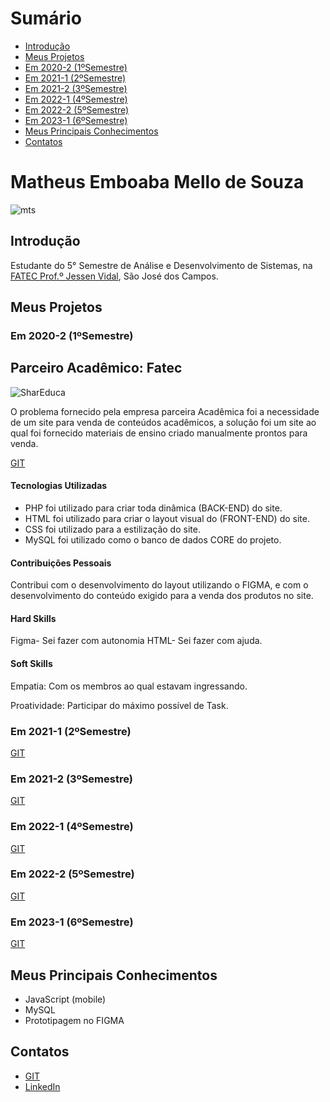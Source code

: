 # Sumário <br id="topo">

- [Introdução](#introducao)
- [Meus Projetos](#MeusProjetos)
- [Em 2020-2 (1ºSemestre)](#1Semestre)
- [Em 2021-1 (2ºSemestre)](#2Semestre)
- [Em 2021-2 (3ºSemestre)](#3Semestre)
- [Em 2022-1 (4ºSemestre)](#4Semestre)
- [Em 2022-2 (5ºSemestre)](#5Semestre)
- [Em 2023-1 (6ºSemestre)](#6Semestre)
- [Meus Principais Conhecimentos](#Conhecimentos)
- [Contatos](#Contatos)

# Matheus Emboaba Mello de Souza
![mts](https://user-images.githubusercontent.com/70578084/190001067-7100f28d-6212-4872-bd3c-59ffa89962fd.jpeg)

## Introdução <a name="introducao"></a>

Estudante do 5° Semestre de Análise e Desenvolvimento de Sistemas, na [FATEC Prof.º Jessen Vidal](https://fatecsjc-prd.azurewebsites.net/), São José dos Campos.

## Meus Projetos <a name="MeusProjetos"></a>

### Em 2020-2 (1ºSemestre) <a name="1Semestre"></a> 
## Parceiro Acadêmico: Fatec

![SharEduca](https://user-images.githubusercontent.com/70578084/190001113-8e8f510f-d8b7-413c-bdb9-2d3f237ab393.jpeg)

O problema fornecido pela empresa parceira Acadêmica foi a necessidade de um site para venda de conteúdos acadêmicos, a solução foi um site ao qual foi fornecido materiais de ensino criado manualmente prontos para venda. 

[GIT](https://github.com/Leo0256/Equipe_Lider-Projeto_Integrador)

#### Tecnologias Utilizadas 

- PHP foi utilizado para criar toda dinâmica (BACK-END) do site.
- HTML foi utilizado para criar o layout visual do (FRONT-END) do site.
- CSS  foi utilizado para a estilização do site.
- MySQL foi utilizado como o banco de dados CORE do projeto.

#### Contribuições Pessoais
Contribui com o desenvolvimento do layout utilizando o FIGMA, e com o desenvolvimento do conteúdo exigido para a venda dos produtos no site.

#### Hard Skills

Figma- Sei fazer com autonomia
HTML- Sei fazer com ajuda.

#### Soft Skills

Empatia: Com os membros ao qual estavam ingressando.

Proatividade: Participar do máximo possível de Task.

### Em 2021-1 (2ºSemestre)<a name="2Semestre"></a>

[GIT](https://github.com/Leo0256/Equipe_Lider-Projeto_GSW)

### Em 2021-2 (3ºSemestre)<a name="3Semestre"></a>

[GIT](https://github.com/Leo0256/API-IoniCRM_IonicHealth)

### Em 2022-1 (4ºSemestre)<a name="4Semestre"></a>

[GIT](https://github.com/Leo0256/API-4-SrSoja-2022-1)

### Em 2022-2 (5ºSemestre)<a name="5Semestre"></a>

[GIT](https://github.com/Jonathan-Assis/API-5-OP-2022-2)

### Em 2023-1 (6ºSemestre)<a name="6Semestre"></a>

[GIT](#)

## Meus Principais Conhecimentos<a name="Conhecimentos"></a>

- JavaScript (mobile)
- MySQL
- Prototipagem no FIGMA

## Contatos<a name="Contatos"></a>
* [GIT](https://github.com/MatheusEmboabaTeteu)
* [LinkedIn](https://www.linkedin.com/in/matheus-emboaba-a21970236)

